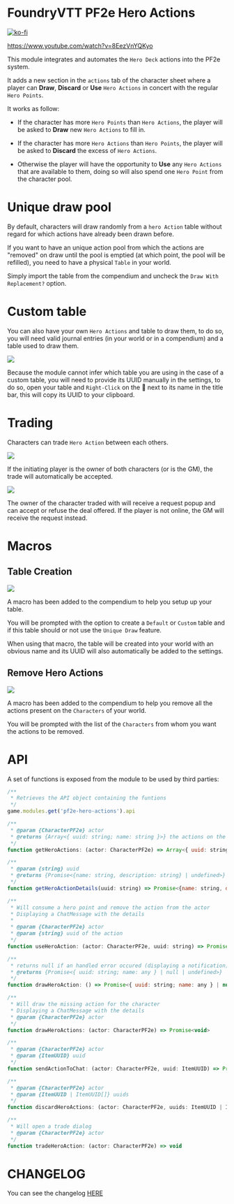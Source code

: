 # FoundryVTT PF2e Hero Actions

[![ko-fi](https://ko-fi.com/img/githubbutton_sm.svg)](https://ko-fi.com/K3K6M2V13)

https://www.youtube.com/watch?v=8EezVnYQKyo

This module integrates and automates the `Hero Deck` actions into the PF2e system.

It adds a new section in the `actions` tab of the character sheet where a player can **Draw**, **Discard** or **Use** `Hero Actions` in concert with the regular `Hero Points`.

It works as follow:

-   If the character has more `Hero Points` than `Hero Actions`, the player will be asked to **Draw** new `Hero Actions` to fill in.

-   If the character has more `Hero Actions` than `Hero Points`, the player will be asked to **Discard** the excess of `Hero Actions`.

-   Otherwise the player will have the opportunity to **Use** any `Hero Actions` that are available to them, doing so will also spend one `Hero Point` from the character pool.

# Unique draw pool

By default, characters will draw randomly from a `hero Action` table without regard for which actions have already been drawn before.

If you want to have an unique action pool from which the actions are "removed" on draw until the pool is emptied (at which point, the pool will be refilled), you need to have a physical `Table` in your world.

Simply import the table from the compendium and uncheck the `Draw With Replacement?` option.

# Custom table

You can also have your own `Hero Actions` and table to draw them, to do so, you will need valid journal entries (in your world or in a compendium) and a table used to draw them.

![](./readme/settings.webp)

Because the module cannot infer which table you are using in the case of a custom table, you will need to provide its UUID manually in the settings, to do so, open your table and `Right-Click` on the 📔 next to its name in the title bar, this will copy its UUID to your clipboard.

# Trading

Characters can trade `Hero Action` between each others.

![](./readme/trade.webp)

If the initiating player is the owner of both characters (or is the GM), the trade will automatically be accepted.

![](./readme//request.webp)

The owner of the character traded with will receive a request popup and can accept or refuse the deal offered. If the player is not online, the GM will receive the request instead.

# Macros

## Table Creation

![](./readme/create.webp)

A macro has been added to the compendium to help you setup up your table.

You will be prompted with the option to create a `Default` or `Custom` table and if this table should or not use the `Unique Draw` feature.

When using that macro, the table will be created into your world with an obvious name and its UUID will also automatically be added to the settings.

## Remove Hero Actions

![](./readme/remove.webp)

A macro has been added to the compendium to help you remove all the actions present on the `Characters` of your world.

You will be prompted with the list of the `Characters` from whom you want the actions to be removed.

# API

A set of functions is exposed from the module to be used by third parties:

```js
/**
 * Retrieves the API object containing the funtions
 */
game.modules.get('pf2e-hero-actions').api
```

```js
/**
 * @param {CharacterPF2e} actor
 * @returns {Array<{ uuid: string; name: string }>} the actions on the actor
 */
function getHeroActions: (actor: CharacterPF2e) => Array<{ uuid: string; name: string }>
```

```js
/**
 * @param {string} uuid
 * @returns {Promise<{name: string, description: string} | undefined>} the description of the item if found
 */
function getHeroActionDetails(uuid: string) => Promise<{name: string, description: string} | undefined>
```

```js
/**
 * Will consume a hero point and remove the action from the actor
 * Displaying a ChatMessage with the details
 *
 * @param {CharacterPF2e} actor
 * @param {string} uuid of the action
 */
function useHeroAction: (actor: CharacterPF2e, uuid: string) => Promise<void>
```

```js
/**
 * returns null if an handled error occured (displaying a notification)
 * @returns {Promise<{ uuid: string; name: any } | null | undefined>}
 */
function drawHeroAction: () => Promise<{ uuid: string; name: any } | null | undefined>
```

```js
/**
 * Will draw the missing action for the character
 * Displaying a ChatMessage with the details
 * @param {CharacterPF2e} actor
 */
function drawHeroActions: (actor: CharacterPF2e) => Promise<void>
```

```js
/**
 * @param {CharacterPF2e} actor
 * @param {ItemUUID} uuid
 */
function sendActionToChat: (actor: CharacterPF2e, uuid: ItemUUID) => Promise<void>
```

```js
/**
 * @param {CharacterPF2e} actor
 * @param {ItemUUID | ItemUUID[]} uuids
 */
function discardHeroActions: (actor: CharacterPF2e, uuids: ItemUUID | ItemUUID[])=> Promise<void>
```

```js
/**
 * Will open a trade dialog
 * @param {CharacterPF2e} actor
 */
function tradeHeroAction: (actor: CharacterPF2e) => void
```

# CHANGELOG

You can see the changelog [HERE](./CHANGELOG.md)
